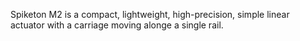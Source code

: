 Spiketon M2 is a compact, lightweight, high-precision, simple linear actuator with a carriage moving alonge a single rail.
